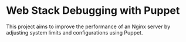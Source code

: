 # Web Stack Debugging with Puppet

This project aims to improve the performance of an Nginx server by adjusting system limits and configurations using Puppet.
